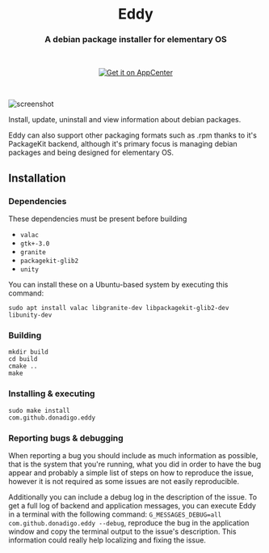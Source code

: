 <div>
  <h1 align="center">Eddy</h1>
  <h3 align="center">A debian package installer for elementary OS</h3>
</div>

<br/>

<p align="center">
  <a href="https://appcenter.elementary.io/com.github.donadigo.eddy">
    <img src="https://appcenter.elementary.io/badge.svg" alt="Get it on AppCenter">
  </a>
</p>

<br/>

![screenshot](Screenshot_1.png)

Install, update, uninstall and view information about debian packages.

Eddy can also support other packaging formats such as .rpm thanks to it's PackageKit backend, although it's primary focus is managing debian packages and being designed for elementary OS. 

## Installation

### Dependencies
These dependencies must be present before building
 - `valac`
 - `gtk+-3.0`
 - `granite`
 - `packagekit-glib2`
 - `unity`
 
 You can install these on a Ubuntu-based system by executing this command:
 
 `sudo apt install valac libgranite-dev libpackagekit-glib2-dev libunity-dev`

### Building
```
mkdir build
cd build
cmake ..
make
```

### Installing & executing
```
sudo make install
com.github.donadigo.eddy
```

### Reporting bugs & debugging
When reporting a bug you should include as much information as possible, that is the system that you're running, what you did in order to have the bug appear and probably a simple list of steps on how to reproduce the issue, however it is not required as some issues are not easily reproducible.

Additionally you can include a debug log in the description of the issue. To get a full log of backend and application messages, you can execute Eddy in a terminal with the following command:
`G_MESSAGES_DEBUG=all com.github.donadigo.eddy --debug`, reproduce the bug in the application window and copy the terminal output to the issue's description.
This information could really help localizing and fixing the issue.
